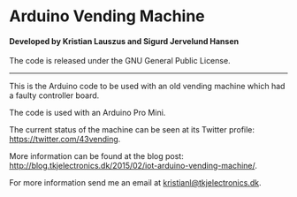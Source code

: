 # Arduino Vending Machine
#### Developed by Kristian Lauszus and Sigurd Jervelund Hansen

The code is released under the GNU General Public License.
_________

This is the Arduino code to be used with an old vending machine which had a faulty controller board.

The code is used with an Arduino Pro Mini.

The current status of the machine can be seen at its Twitter profile: <https://twitter.com/43vending>.

More information can be found at the blog post: <http://blog.tkjelectronics.dk/2015/02/iot-arduino-vending-machine/>.

For more information send me an email at <kristianl@tkjelectronics.dk>.